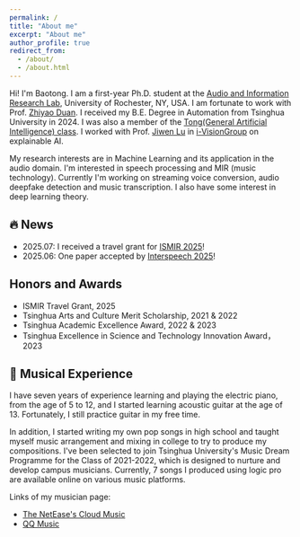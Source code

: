 ```yaml
---
permalink: /
title: "About me"
excerpt: "About me"
author_profile: true
redirect_from: 
  - /about/
  - /about.html
---
```


Hi! I'm Baotong. I am a first-year Ph.D. student at the [Audio and Information Research Lab](https://labsites.rochester.edu/air/), University of Rochester, NY, USA. I am fortunate to work with Prof. [Zhiyao Duan](https://hajim.rochester.edu/ece/sites/zduan/). 
I received my B.E. Degree in Automation from Tsinghua University in 2024. I was also a member of the [Tong(General Artificial Intelligence) class](https://tongclass.ac.cn/author/baotong-tian/). I worked with Prof. [Jiwen Lu](http://ivg.au.tsinghua.edu.cn/Jiwen_Lu/) in [i-VisionGroup](http://ivg.au.tsinghua.edu.cn/) on explainable AI.

My research interests are in Machine Learning and its application in the audio domain. I'm interested in speech processing and MIR (music technology). Currently I'm working on streaming voice conversion, audio deepfake detection and music transcription. I also have some interest in deep learning theory.

## 🔥 News

- 2025.07: I received a travel grant for [ISMIR 2025](https://ismir2025.ismir.net/)!
- 2025.06: One paper accepted by [Interspeech 2025](https://interspeech2025.org/)!

## Honors and Awards
- ISMIR Travel Grant, 2025
- Tsinghua Arts and Culture Merit Scholarship, 2021 & 2022
- Tsinghua Academic Excellence Award, 2022 & 2023
- Tsinghua Excellence in Science and Technology Innovation Award， 2023
  
## 🎼 Musical Experience

I have seven years of experience learning and playing the electric piano, from the age of 5 to 12, and I started learning acoustic guitar at the age of 13. Fortunately, I still practice guitar in my free time.

In addition, I started writing my own pop songs in high school and taught myself music arrangement and mixing in college to try to produce my compositions. I've been selected to join Tsinghua University's Music Dream Programme for the Class of 2021-2022, which is designed to nurture and develop campus musicians. Currently, 7 songs I produced using logic pro are available online on various music platforms.

Links of my musician page:

- [The NetEase's Cloud Music](https://music.163.com/#/artist?id=46787439&userid=258166682)
- [QQ Music](https://c6.y.qq.com/base/fcgi-bin/u?__=q3nLa4RPo7Qc)

